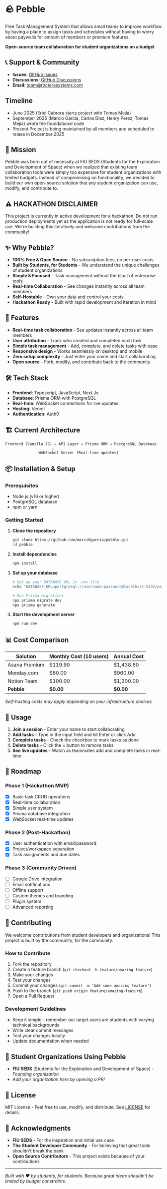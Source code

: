 # 🪨 Pebble
Free Task Management System that allows small teams to improve workflow by having a place to assign tasks and schedules without having to worry about paywalls for amount of members or premium features.

**Open-source team collaboration for student organizations on a budget**


## 📞 Support & Community

- **Issues**: [GitHub Issues](https://github.com/roctera-systems/pebble/issues)
- **Discussions**: [GitHub Discussions](https://github.com/roctera-systems/pebble/discussions)
- **Email**: team@rocterasystems.com

## Timeline
- June 2025 (Eriel Cabrera starts project with Tomas Mejia)
- September 2025 (Marcio Garcia, Carlos Diaz, Henry Perez, Tomas Mejia) wrote the foundational code 
- Present Project is being maintained by all members and scheduled to relase in December 2025

## 🎯 Mission

Pebble was born out of necessity at FIU SEDS (Students for the Exploration and Development of Space) when we realized that existing team collaboration tools were simply too expensive for student organizations with limited budgets. Instead of compromising on functionality, we decided to build our own open-source solution that any student organization can use, modify, and contribute to.

## ⚠️ HACKATHON DISCLAIMER

This project is currently in active development for a hackathon. Do not run production deployments yet as the application is not ready for full-scale use. We're building this iteratively and welcome contributions from the community!

## ✨ Why Pebble?

- **100% Free & Open Source** - No subscription fees, no per-user costs
- **Built by Students, for Students** - We understand the unique challenges of student organizations
- **Simple & Focused** - Task management without the bloat of enterprise tools
- **Real-time Collaboration** - See changes instantly across all team members
- **Self-Hostable** - Own your data and control your costs
- **Hackathon Ready** - Built with rapid development and iteration in mind

## 🚀 Features

- **Real-time task collaboration** - See updates instantly across all team members
- **User attribution** - Track who created and completed each task
- **Simple task management** - Add, complete, and delete tasks with ease
- **Responsive design** - Works seamlessly on desktop and mobile
- **Zero setup complexity** - Just enter your name and start collaborating
- **Open source** - Fork, modify, and contribute back to the community

## 🛠 Tech Stack

- **Frontend**: Typescript, JavaScript, Next.Js
- **Database**: Prisma ORM with PostgreSQL
- **Real-time**: WebSocket connections for live updates
- **Hosting**: Vercel
- **Authentication**: Auth0

## 🏗 Current Architecture

```
Frontend (Vanilla JS) → API Layer → Prisma ORM → PostgreSQL Database
                     ↓
               WebSocket Server (Real-time updates)
```

## 📦 Installation & Setup

### Prerequisites

- Node.js (v16 or higher)
- PostgreSQL database
- npm or yarn

### Getting Started

1. **Clone the repository**

   ```bash
   git clone https://github.com/marci0garcia/pebble.git
   cd pebble
   ```

2. **Install dependencies**

   ```bash
   npm install
   ```

3. **Set up your database**

   ```bash
   # Set up your DATABASE_URL in .env file
   echo "DATABASE_URL=postgresql://username:password@localhost:5432/pebble" > .env

   # Run Prisma migrations
   npx prisma migrate dev
   npx prisma generate
   ```

4. **Start the development server**
   ```bash
   npm run dev
   ```

## 📊 Cost Comparison

| Solution      | Monthly Cost (10 users) | Annual Cost |
| ------------- | ----------------------- | ----------- |
| Asana Premium | $119.90                 | $1,438.80   |
| Monday.com    | $80.00                  | $960.00     |
| Notion Team   | $100.00                 | $1,200.00   |
| **Pebble**    | **$0.00**               | **$0.00**   |

_Self-hosting costs may apply depending on your infrastructure choices_

## 📱 Usage

1. **Join a session** - Enter your name to start collaborating
2. **Add tasks** - Type in the input field and hit Enter or click Add
3. **Complete tasks** - Check the checkbox to mark tasks as done
4. **Delete tasks** - Click the × button to remove tasks
5. **See live updates** - Watch as teammates add and complete tasks in real-time

## 🎯 Roadmap

### Phase 1 (Hackathon MVP)

- [x] Basic task CRUD operations
- [x] Real-time collaboration
- [x] Simple user system
- [x] Prisma database integration
- [x] WebSocket real-time updates

### Phase 2 (Post-Hackathon)

- [x] User authentication with email/password
- [x] Project/workspace separation
- [x] Task assignments and due dates

### Phase 3 (Community Driven)

- [ ] Google Drive integration
- [ ] Email notifications
- [ ] Offline support
- [ ] Custom themes and branding
- [ ] Plugin system
- [ ] Advanced reporting

## 🤝 Contributing

We welcome contributions from student developers and organizations! This project is built by the community, for the community.

### How to Contribute

1. Fork the repository
2. Create a feature branch (`git checkout -b feature/amazing-feature`)
3. Make your changes
4. Test your changes
5. Commit your changes (`git commit -m 'Add some amazing feature'`)
6. Push to the branch (`git push origin feature/amazing-feature`)
7. Open a Pull Request

### Development Guidelines

- Keep it simple - remember our target users are students with varying technical backgrounds
- Write clear commit messages
- Test your changes locally
- Update documentation when needed

## 🏫 Student Organizations Using Pebble

- **FIU SEDS** (Students for the Exploration and Development of Space) - _Founding organization_
- _Add your organization here by opening a PR!_

## 📄 License

MIT License - Feel free to use, modify, and distribute. See [LICENSE](LICENSE) for details.

## 🙏 Acknowledgments

- **FIU SEDS** - For the inspiration and initial use case
- **The Student Developer Community** - For believing that great tools shouldn't break the bank
- **Open Source Contributors** - This project exists because of your contributions


---

_Built with ❤️ by students, for students. Because great ideas shouldn't be limited by budget constraints._
